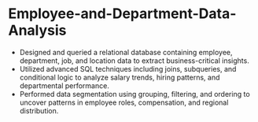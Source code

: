 # Employee-and-Department-Data-Analysis
* Designed and queried a relational database containing employee, department, job, and location data to extract business-critical insights.
* Utilized advanced SQL techniques including joins, subqueries, and conditional logic to analyze salary trends, hiring patterns, and departmental performance.
* Performed data segmentation using grouping, filtering, and ordering to uncover patterns in employee roles, compensation, and regional distribution.
